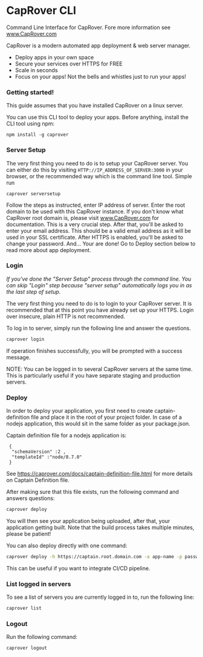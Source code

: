 # CapRover CLI

Command Line Interface for CapRover. Fore more information see www.CapRover.com

CapRover is a modern automated app deployment & web server manager.
  - Deploy apps in your own space
  - Secure your services over HTTPS for FREE
  - Scale in seconds
  - Focus on your apps! Not the bells and whistles just to run your apps!

### Getting started!

This guide assumes that you have installed CapRover on a linux server.

You can use this CLI tool to deploy your apps. Before anything, install the CLI tool using npm:
```
npm install -g caprover
```

### Server Setup

The very first thing you need to do is to setup your CapRover server. You can either do this by visiting `HTTP://IP_ADDRESS_OF_SERVER:3000` in your browser, or the recommended way which is the command line tool. Simple run
```
caprover serversetup
```

Follow the steps as instructed, enter IP address of server. Enter the root domain to be used with this CapRover instance. If you don't know what CapRover root domain is, please visit www.CapRover.com for documentation. This is a very crucial step. After that, you'll be asked to enter your email address. This should be a valid email address as it will be used in your SSL certificate. After HTTPS is enabled, you'll be asked to change your password. And... Your are done! Go to Deploy section below to read more about app deployment.


### Login

*If you've done the "Server Setup" process through the command line. You can skip "Login" step because "server setup" automatically logs you in as the last step of setup.*

The very first thing you need to do is to login to your CapRover server. It is recommended that at this point you have already set up your HTTPS. Login over insecure, plain HTTP is not recommended.

To log in to server, simply run the following line and answer the questions.

```bash
caprover login
```

If operation finishes successfully, you will be prompted with a success message.

NOTE: You can be logged in to several CapRover servers at the same time. This is particularly useful if you have separate staging and production servers.

### Deploy

In order to deploy your application, you first need to create captain-definition file and place it in the root of your project folder. In case of a nodejs application, this would sit in the same folder as your package.json.

Captain definition file for a nodejs application is:

```
 {
  "schemaVersion" :2 ,
  "templateId" :"node/8.7.0"
 }
```


See https://caprover.com/docs/captain-definition-file.html for more details on Captain Definition file.

After making sure that this file exists, run the following command and answers questions:

```bash
caprover deploy
```

You will then see your application being uploaded, after that, your application getting built. Note that the build process takes multiple minutes, please be patient!

You can also deploy directly with one command:
```bash
caprover deploy -h https://captain.root.domain.com -a app-name -p password -b branchName
```

This can be useful if you want to integrate CI/CD pipeline.


### List logged in servers

To see a list of servers you are currently logged in to, run the following line:

```bash
caprover list
```

### Logout

Run the following command:

```bash
caprover logout
```

